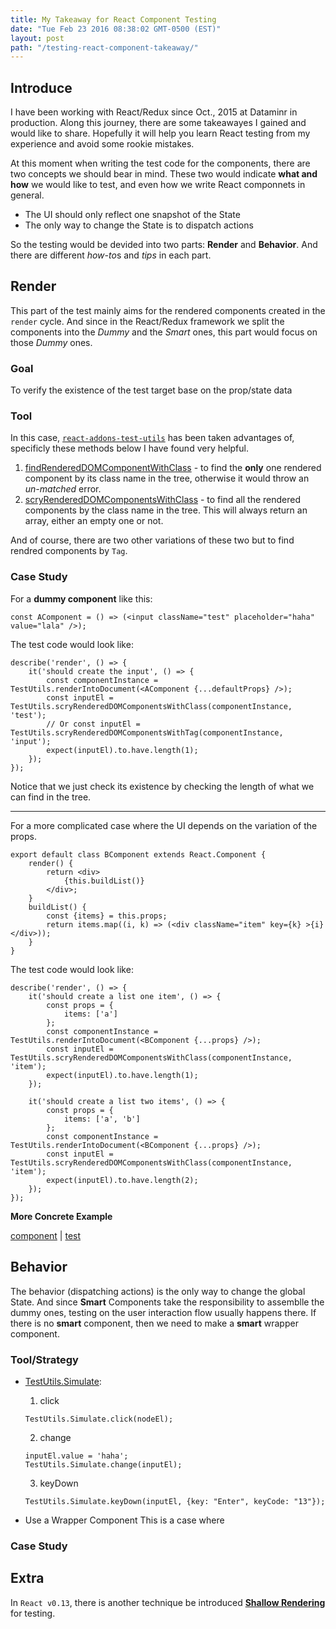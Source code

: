 ```yaml
---
title: My Takeaway for React Component Testing
date: "Tue Feb 23 2016 08:38:02 GMT-0500 (EST)"
layout: post
path: "/testing-react-component-takeaway/"
---
```


## Introduce

I have been working with React/Redux since Oct., 2015 at Dataminr in production. Along this journey, there are some takeawayes I gained and would like to share. Hopefully it will help you learn React testing from my experience and avoid some rookie mistakes.

At this moment when writing the test code for the components, there are two concepts we should bear in mind. These two would indicate **what and how** we would like to test, and even how we write React componnets in general.

- The UI should only reflect one snapshot of the State
- The only way to change the State is to dispatch actions


So the testing would be devided into two parts: **Render** and **Behavior**. And there are different *how-to*s and *tips* in each part.

## Render
This part of the test mainly aims for the rendered components created in the `render` cycle. And since in the React/Redux framework we split the components into the *Dummy* and the *Smart* ones, this part would focus on those *Dummy* ones.

### Goal

To verify the existence of the test target base on the prop/state data

### Tool

In this case, [`react-addons-test-utils`](http://facebook.github.io/react/docs/test-utils.html) has been taken advantages of, specificly these methods below I have found very helpful.

1. [findRenderedDOMComponentWithClass](http://facebook.github.io/react/docs/test-utils.html#scryrendereddomcomponentswithclass) - to find the **only** one rendered component by its class name in the tree, otherwise it would throw an *un-matched* error.
2. [scryRenderedDOMComponentsWithClass](http://facebook.github.io/react/docs/test-utils.html#scryrendereddomcomponentswithclass) - to find all the rendered components by the class name in the tree. This will always return an array, either an empty one or not.

And of course, there are two other variations of these two but to find rendred components by `Tag`.


### Case Study

For a **dummy component** like this:

```
const AComponent = () => (<input className="test" placeholder="haha" value="lala" />);
```

The test code would look like:

```
describe('render', () => {
    it('should create the input', () => {
        const componentInstance = TestUtils.renderIntoDocument(<AComponent {...defaultProps} />);
        const inputEl = TestUtils.scryRenderedDOMComponentsWithClass(componentInstance, 'test');
        // Or const inputEl = TestUtils.scryRenderedDOMComponentsWithTag(componentInstance, 'input');
        expect(inputEl).to.have.length(1);
    });
});

```

Notice that we just check its existence by checking the length of what we can find in the tree.

---

For a more complicated case where the UI depends on the variation of the props.
```
export default class BComponent extends React.Component {
    render() {
        return <div>
            {this.buildList()}
        </div>;
    }
    buildList() {
        const {items} = this.props;
        return items.map((i, k) => (<div className="item" key={k} >{i}</div>));
    }
}
```

The test code would look like:

```
describe('render', () => {
    it('should create a list one item', () => {
        const props = {
            items: ['a']
        };
        const componentInstance = TestUtils.renderIntoDocument(<BComponent {...props} />);
        const inputEl = TestUtils.scryRenderedDOMComponentsWithClass(componentInstance, 'item');
        expect(inputEl).to.have.length(1);
    });

    it('should create a list two items', () => {
        const props = {
            items: ['a', 'b']
        };
        const componentInstance = TestUtils.renderIntoDocument(<BComponent {...props} />);
        const inputEl = TestUtils.scryRenderedDOMComponentsWithClass(componentInstance, 'item');
        expect(inputEl).to.have.length(2);
    });
});
```

**More Concrete Example**

[component](https://git.dataminr.com/frontend-team/Dan/blob/3605ee221fc7829282b22d28bb2abf551dcfd144/application/app/v2/components/queryinput/views/item/tail.js) | [test](https://git.dataminr.com/frontend-team/Dan/blob/3605ee221fc7829282b22d28bb2abf551dcfd144/application/app/v2/components/queryinput/test/queryinputitem.tail.test.js)

## Behavior
The behavior (dispatching actions) is the only way to change the global State. And since **Smart** Components take the responsibility to assemblle the dummy ones, testing on the user interaction flow usually happens there. If there is no **smart** component, then we need to make a **smart** wrapper component.

### Tool/Strategy 

- [TestUtils.Simulate](https://facebook.github.io/react/docs/test-utils.html#simulate):

    1. click
    ```
    TestUtils.Simulate.click(nodeEl);
    ```
    2. change
    ```
    inputEl.value = 'haha';
    TestUtils.Simulate.change(inputEl);
    ```
    3. keyDown
    ```
    TestUtils.Simulate.keyDown(inputEl, {key: "Enter", keyCode: "13"});
    ```
- Use a Wrapper Component
This is a case where 

### Case Study


## Extra
In `React v0.13`, there is another technique be introduced [**Shallow Rendering**](http://facebook.github.io/react/docs/test-utils.html#shallow-rendering) for testing.


